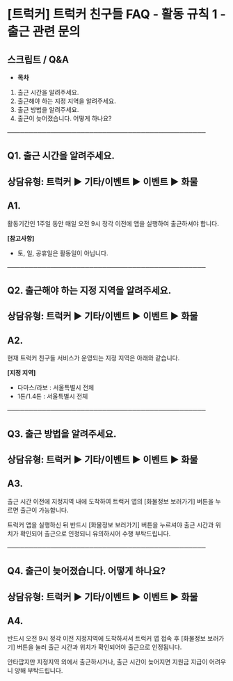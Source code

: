 # [트럭커] 트럭커 친구들 FAQ - 활동 규칙 1 - 출근 관련 문의

**스크립트 / Q&A**
--------------

* **목차**

1. 출근 시간을 알려주세요.
2. 출근해야 하는 지정 지역을 알려주세요.
3. 출근 방법을 알려주세요.
4. 출근이 늦어졌습니다. 어떻게 하나요?

──────────────────────────────────────────────

**Q1. 출근 시간을 알려주세요.**
---------------------

상담유형: 트럭커 ▶ 기타/이벤트 ▶ 이벤트 ▶ 화물
-----------------------------

**A1.**
-------

활동기간인 1주일 동안 매일 오전 9시 정각 이전에 앱을 실행하여 출근하셔야 합니다.

**[참고사항]**  
- 토, 일, 공휴일은 활동일이 아닙니다.

──────────────────────────────────────────────

**Q2. 출근해야 하는 지정 지역을 알려주세요.**
-----------------------------

상담유형: 트럭커 ▶ 기타/이벤트 ▶ 이벤트 ▶ 화물
-----------------------------

**A2.**
-------

현재 트럭커 친구들 서비스가 운영되는 지정 지역은 아래와 같습니다.  
  
**[지정 지역]**  
- 다마스/라보 : 서울특별시 전체  
- 1톤/1.4톤 : 서울특별시 전체

──────────────────────────────────────────────

**Q3. 출근 방법을 알려주세요.**
---------------------

상담유형: 트럭커 ▶ 기타/이벤트 ▶ 이벤트 ▶ 화물
-----------------------------

**A3.**
-------

출근 시간 이전에 지정지역 내에 도착하여 트럭커 앱의 [화물정보 보러가기] 버튼을 누르면 출근이 가능합니다.  
  
트럭커 앱을 실행하신 뒤 반드시 [화물정보 보러가기] 버튼을 누르셔야 출근 시간과 위치가 확인되어 출근으로 인정되니 유의하시어 수행 부탁드립니다.

──────────────────────────────────────────────

**Q4. 출근이 늦어졌습니다. 어떻게 하나요?**
----------------------------

상담유형: 트럭커 ▶ 기타/이벤트 ▶ 이벤트 ▶ 화물
-----------------------------

**A4.**
-------

반드시 오전 9시 정각 이전 지정지역에 도착하셔서 트럭커 앱 접속 후 [화물정보 보러가기] 버튼을 눌러 출근 시간과 위치가 확인되어야 출근으로 인정됩니다.  
  
안타깝지만 지정지역 외에서 출근하시거나, 출근 시간이 늦어지면 지원금 지급이 어려우니 양해 부탁드립니다.